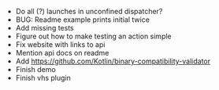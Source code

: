 * Do all (?) launches in unconfined dispatcher?
* BUG: Readme example prints initial twice
* Add missing tests
* Figure out how to make testing an action simple
* Fix website with links to api
* Mention api docs on readme
* Add https://github.com/Kotlin/binary-compatibility-validator
* Finish demo
* Finish vhs plugin
